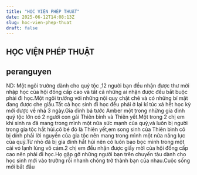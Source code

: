 ```yaml
---
title: "HỌC VIỆN PHÉP THUẬT"
date: 2025-06-12T14:08:13Z
slug: hoc-vien-phep-thuat
draft: false
---
```


## HỌC VIỆN PHÉP THUẬT

## peranguyen

ND: Một ngôi trường dành cho quý tộc ,12 người bạn đều nhận được thư mời nhập học của hội đồng cấp cao và tất cả những ai nhận được đều bắt buộc phải đi học.Một ngôi trường với những nội quy chặt chẽ và có những bí mật đang được che giấu.Tất cả học sinh đi học đều phải ở lại kí túc xá hết học kỳ mới được về nhà 3 ngày.Gia đình bá tước Amber một trong những gia đình quý tộc lớn có 2 người con gái Thiên bình và Thiên yết.Một trong 2 chị em khi sinh ra đã mang trong mình một nửa sức mạnh của quỷ,và luôn bị người trong gia tộc hắt hủi.cô bé đó là Thiên yết,em song sinh của Thiên bình cô bị dính phải lời nguyền của gia tộc nên mang trong mình một nửa năng lực của quỷ.Từ nhỏ đã bị gia đình hắt hủi nên cô luôn bao bọc mình trong một cái vỏ lạnh lùng vô cảm.2 chị em đều nhận được giấy mời của hội đồng cấp cao nên phải đi học.Họ gặp gỡ những người bạn trên chuyến tàu dành cho học sinh mới vào trường rồi nhanh chóng trở thành bạn của nhau.Cuộc sống mới bắt đầu